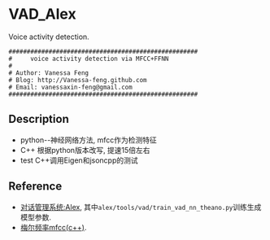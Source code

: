 # VAD_Alex
Voice activity detection.

```
####################################################
#     voice activity detection via MFCC+FFNN
#
# Author: Vanessa Feng
# Blog: http://Vanessa-feng.github.com
# Email: vanessaxin-feng@gmail.com
####################################################
```

## Description
- python--神经网络方法, mfcc作为检测特征
- C++ 根据python版本改写, 提速15倍左右
- test C++调用Eigen和jsoncpp的测试

## Reference
- [对话管理系统:Alex](https://github.com/UFAL-DSG/alex), 其中`alex/tools/vad/train_vad_nn_theano.py`训练生成模型参数.
- [梅尔频率mfcc(c++)](https://github.com/weedwind/MFCC).
